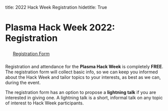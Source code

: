 title: 2022 Hack Week Registration
hidetitle: True

# Plasma Hack Week 2022: Registration

<div style="width: 100%; margin: 24px">
    <a href=https://docs.google.com/forms/d/e/1FAIpQLSfRURsxZ3geqs1-1f3ZMUrKtP42uIyDLD0ewfbHBGkVhPgTxQ/viewform?usp=sf_link
            class="feature-card feature-link btn-plasmapy-bluegreen"
            style="width: 200px">
        <div>Registration Form</div>
    </a>
</div>

Registration and attendance for the **Plasma Hack Week** is completely **FREE**.
The registration form will collect basic info, so we can keep you informed about
the Hack Week and tailor topics to your interests, as best as we can, during the
event.

The registration form has an option to propose a **lightning talk** if you
are interested in giving one.  A lightning talk is a short, informal
talk on any topic of interest to Hack Week participants.

<!--
For more information on lightning talks, see the [schedule page](../schedule).
-->
